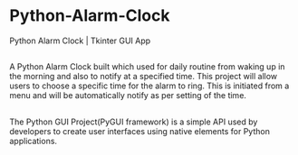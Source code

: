 # Python-Alarm-Clock
Python Alarm Clock | Tkinter GUI App

##
A Python Alarm Clock built which used for daily routine from waking up in the morning and also to notify  at a specified time. This project will allow users to choose a specific time for the alarm to ring. This is initiated from a menu and will be automatically notify as per setting of the time. 

##
The Python GUI Project(PyGUI framework) is a simple API used by developers to create user interfaces using native elements for Python applications. 
